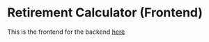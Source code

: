 # Retirement Calculator (Frontend)

This is the frontend for the backend [here](https://github.com/mrvalf/RetirementCalculatorBackend)
